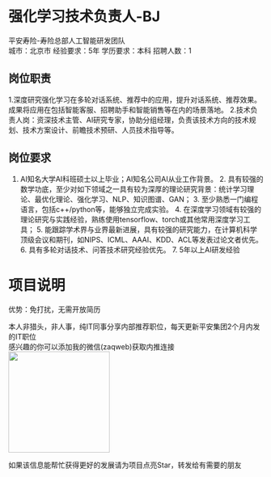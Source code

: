 # 强化学习技术负责人-BJ
平安寿险-寿险总部人工智能研发团队  
城市：北京市 经验要求：5年 学历要求：本科  招聘人数：1

## 岗位职责
1.深度研究强化学习在多轮对话系统、推荐中的应用，提升对话系统、推荐效果。成果将应用在包括智能客服、招聘助手和智能销售等在内的场景落地。
   2.技术负责人岗：资深技术主管、AI研究专家，协助分组经理，负责该技术方向的技术规划、技术方案设计、前瞻技术预研、人员技术指导等。

## 岗位要求
1. AI知名大学AI科班硕士以上毕业；AI知名公司AI从业工作背景。
   2. 具有较强的数学功底，至少对如下领域之一具有较为深厚的理论研究背景：统计学习理论、最优化理论、强化学习、NLP、知识图谱、GAN；
   3. 至少熟悉一门编程语言，包括c++/python等，能够独立完成实验。
   4. 在深度学习领域有较强的理论研究与实践经验，熟练使用tensorflow、torch或其他常用深度学习工具；
   5. 能跟踪学术界与业界最新进展，具有较强的研究能力，在计算机科学顶级会议和期刊，如NIPS、ICML、AAAI、KDD、ACL等发表过论文者优先。
   6. 具有多轮对话技术、问答技术研究经验优先。
   7. 5年以上AI研发经验

# 项目说明

优势：免打扰，无需开放简历

本人非猎头，非人事，纯IT同事分享内部推荐职位，每天更新平安集团2个月内发的IT职位  
感兴趣的你可以添加我的微信(zaqweb)获取内推连接  
<img src="https://github.com/zaqweb/PA-IT-JOBS/blob/master/WechatICode.jpeg"  height="200" width="200">

如果该信息能帮忙获得更好的发展请为项目点亮Star，转发给有需要的朋友




